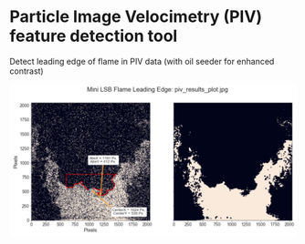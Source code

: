 # Particle Image Velocimetry (PIV) feature detection tool

Detect leading edge of flame in PIV data (with oil seeder for enhanced contrast)

![results](example_output.PNG)